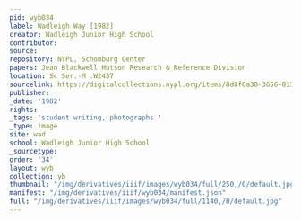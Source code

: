 ```yaml
---
pid: wyb034
label: Wadleigh Way [1982]
creator: Wadleigh Junior High School
contributor:
source:
repository: NYPL, Schomburg Center
papers: Jean Blackwell Hutson Research & Reference Division
location: Sc Ser.-M .W2437
sourcelink: https://digitalcollections.nypl.org/items/8d8f6a30-3656-0134-5437-00505686a51c
publisher:
_date: '1982'
rights:
_tags: 'student writing, photographs '
_type: image
site: wad
school: Wadleigh Junior High School
_sourcetype:
order: '34'
layout: wyb
collection: yb
thumbnail: "/img/derivatives/iiif/images/wyb034/full/250,/0/default.jpg"
manifest: "/img/derivatives/iiif/wyb034/manifest.json"
full: "/img/derivatives/iiif/images/wyb034/full/1140,/0/default.jpg"
---
```

